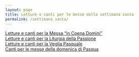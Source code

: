 ```yaml
---
layout: page
title: Letture e canti per le messe della settimana santa
permalink: /settimana_santa/
---  
```


[Letture e canti per la Messa “in Coena Domini”](../canti/messa_in_coena_domini)  
[Letture e canti per la Liturgia della Passione](../canti/liturgia_passione)   
[Letture e canti per la Veglia Pasquale](../canti/veglia_pasquale)   
[Canti per le messe della domenica di Pasqua](../canti/canti_domenica_pasqua)
